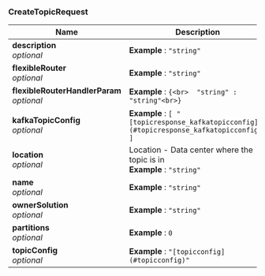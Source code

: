 
<a name="createtopicrequest"></a>
### CreateTopicRequest

|Name|Description|Schema|
|---|---|---|
|**description**  <br>*optional*|**Example** : `"string"`|string|
|**flexibleRouter**  <br>*optional*|**Example** : `"string"`|string|
|**flexibleRouterHandlerParam**  <br>*optional*|**Example** : `{<br>  "string" : "string"<br>}`|< string, string > map|
|**kafkaTopicConfig**  <br>*optional*|**Example** : `[ "[topicresponse_kafkatopicconfig](#topicresponse_kafkatopicconfig)" ]`|< [TopicResponse_kafkaTopicConfig](TopicResponse_kafkaTopicConfig.md#topicresponse_kafkatopicconfig) > array|
|**location**  <br>*optional*|Location - Data center where the topic is in  <br>**Example** : `"string"`|enum (OR1, VA5, VA6, LON5, HK2, DA2, SIN2, AMS1, VA7)|
|**name**  <br>*optional*|**Example** : `"string"`|string|
|**ownerSolution**  <br>*optional*|**Example** : `"string"`|string|
|**partitions**  <br>*optional*|**Example** : `0`|integer (int32)|
|**topicConfig**  <br>*optional*|**Example** : `"[topicconfig](#topicconfig)"`|[TopicConfig](TopicConfig.md#topicconfig)|




